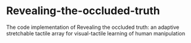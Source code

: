 # Revealing-the-occluded-truth
The code implementation of Revealing the occluded truth: an adaptive stretchable tactile array for visual-tactile learning of human manipulation

